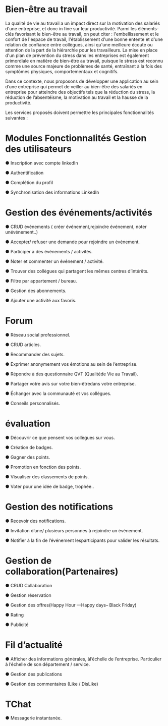 # Bien-être au travail

La qualité de vie au travail a un impact direct sur la motivation des salariés d'une entreprise,
et donc in fine sur leur productivité. Parmi les éléments-clés favorisant le bien-être au
travail, on peut citer : l'embellissement et le confort de l'espace de travail, l'établissement
d'une bonne entente et d'une relation de confiance entre collègues, ainsi qu'une meilleure
écoute ou attention de la part de la hiérarchie pour les travailleurs. La mise en place d'un
plan de prévention du stress dans les entreprises est également primordiale en matière de
bien-être au travail, puisque le stress est reconnu comme une source majeure de problèmes
de santé, entraînant à la fois des symptômes physiques, comportementaux et cognitifs.

Dans ce contexte, nous proposons de développer une application au sein d’une entreprise qui
permet de veiller au bien-être des salariés en entreprise pour atteindre des objectifs tels que la
réduction du stress, la réduction de l’absentéisme, la motivation au travail et la hausse de la
productivité.

Les services proposés doivent permettre les principales fonctionnalités suivantes :

# Modules Fonctionnalités Gestion des utilisateurs 

● Inscription avec compte linkedIn

● Authentification

● Complétion du profil

● Synchronisation des informations LinkedIn


# Gestion des événements/activités

● CRUD événements ( créer événement,rejoindre événement, noter unévénement..)

● Accepter/ refuser une demande pour rejoindre un événement.

● Participer à des événements / activités.

● Noter et commenter un événement / activité.

● Trouver des collègues qui partagent les mêmes centres d’intérêts.

● Filtre par appartement / bureau.

● Gestion des abonnements.

● Ajouter une activité aux favoris.

# Forum 

● Réseau social professionnel.

● CRUD articles.

● Recommander des sujets.

● Exprimer anonymement vos émotions au sein de l’entreprise.

● Répondre à des questionnaire QVT (Qualitéde Vie au Travail).

● Partager votre avis sur votre bien-êtredans votre entreprise.

● Échanger avec la communauté et vos collègues.

● Conseils personnalisés.

# évaluation 

● Découvrir ce que pensent vos collègues sur vous.

● Création de badges.

● Gagner des points.

● Promotion en fonction des points.

● Visualiser des classements de points.

● Voter pour une idée de badge, trophée.. 

# Gestion des notifications 

● Recevoir des notifications.

● Invitation d’une/ plusieurs personnes à rejoindre un événement.

● Notifier à la fin de l’événement lesparticipants pour valider les résultats.

# Gestion de collaboration(Partenaires)

● CRUD Collaboration

● Gestion réservation

● Gestion des offres(Happy Hour —Happy days– Black Friday)

● Rating

● Publicité

# Fil d’actualité 
● Afficher des informations générales, àl’échelle de l’entreprise. Particulier à l’échelle de son département / service. 

● Gestion des publications 

● Gestion des commentaires (Like / DisLike)

# TChat 

● Messagerie instantanée.
